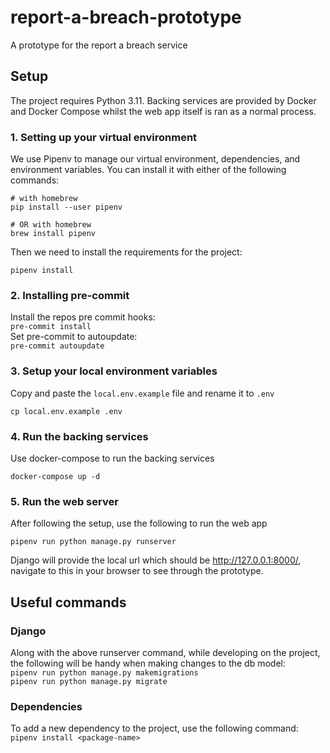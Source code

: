 # report-a-breach-prototype
A prototype for the report a breach service

## Setup
The project requires Python 3.11. Backing services are provided by Docker and Docker Compose whilst the web app itself is ran as a normal process.

### 1. Setting up your virtual environment
We use Pipenv to manage our virtual environment, dependencies, and environment variables. You can install it with either of the following commands:
```
# with homebrew
pip install --user pipenv

# OR with homebrew
brew install pipenv
```
Then we need to install the requirements for the project:
```
pipenv install
```

### 2. Installing pre-commit
Install the repos pre commit hooks:\
`pre-commit install`\
Set pre-commit to autoupdate:\
`pre-commit autoupdate`


### 3. Setup your local environment variables
Copy and paste the `local.env.example` file and rename it to `.env`
```
cp local.env.example .env
```

### 4. Run the backing services
Use docker-compose to run the backing services
```
docker-compose up -d
```

### 5. Run the web server
After following the setup, use the following to run the web app

`pipenv run python manage.py runserver`

Django will provide the local url which should be http://127.0.0.1:8000/, navigate to this in your browser to see through the prototype.

## Useful commands
### Django
Along with the above runserver command, while developing on the project, \
the following will be handy when making changes to the db model:\
`pipenv run python manage.py makemigrations`\
`pipenv run python manage.py migrate`

### Dependencies
To add a new dependency to the project, use the following command:\
`pipenv install <package-name>`


